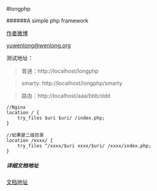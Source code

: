 #longphp

######A simple php framework

[作者微博](http://weibo.com/206123787 "作者微博")

<yuwenlong@wenlong.org>

测试地址：
> 普通：http://localhost/longphp

> smarty: http://localhost/longphp/smarty

> 路由：http://localhost/aaa/bbb/ddd

```
//Nginx
location / {
    try_files $uri $uri/ /index.php;
}

//如果是二级目录
location /xxxx/ {
    try_files ^/xxxx/$uri xxxx/$uri/ /xxxx/index.php;
}
```
##### 详细文档地址
[文档地址](http://yuwenlong.github.io/longphp "文档地址")

